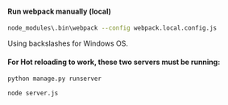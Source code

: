 #### Run webpack manually (local)

```bash
node_modules\.bin\webpack --config webpack.local.config.js
```
Using backslashes for Windows OS.

#### For Hot reloading to work, these two servers must be running:

```bash
python manage.py runserver
```

```bash
node server.js
```